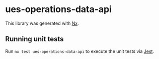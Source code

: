 # ues-operations-data-api

This library was generated with [Nx](https://nx.dev).

## Running unit tests

Run `nx test ues-operations-data-api` to execute the unit tests via [Jest](https://jestjs.io).
